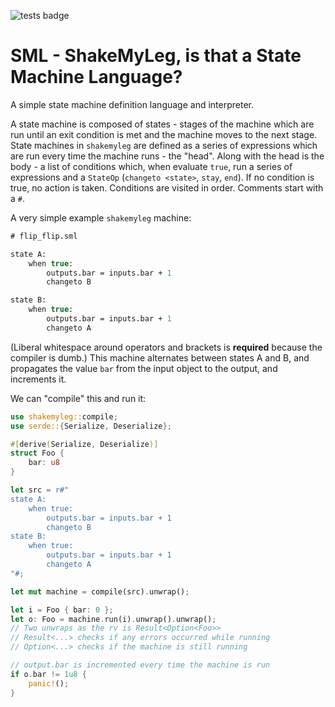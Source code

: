 ![tests badge](https://github.com/cbosoft/sml/actions/workflows/tests.yml/badge.svg)
# SML - ShakeMyLeg, is that a State Machine Language?

A simple state machine definition language and interpreter.

A state machine is composed of states - stages of the machine which are run until an exit condition is met and the machine moves to the next stage. State machines in `shakemyleg` are defined as a series of expressions which are run every time the machine runs - the "head". Along with the head is the body - a list of conditions which, when evaluate `true`, run a series of expressions and a `StateOp` (`changeto <state>`, `stay`, `end`). If no condition is true, no action is taken. Conditions are visited in order. Comments start with a `#`.

A very simple example `shakemyleg` machine:
```sml
# flip_flip.sml

state A:
    when true:
        outputs.bar = inputs.bar + 1
        changeto B

state B:
    when true:
        outputs.bar = inputs.bar + 1
        changeto A
```

(Liberal whitespace around operators and brackets is **required** because the compiler is dumb.) This machine alternates between states A and B, and propagates the value `bar` from the input object to the output, and increments it.

We can "compile" this and run it:
```rust
use shakemyleg::compile;
use serde::{Serialize, Deserialize};

#[derive(Serialize, Deserialize)]
struct Foo {
    bar: u8
}

let src = r#"
state A:
    when true:
        outputs.bar = inputs.bar + 1
        changeto B
state B:
    when true:
        outputs.bar = inputs.bar + 1
        changeto A
"#;

let mut machine = compile(src).unwrap();

let i = Foo { bar: 0 };
let o: Foo = machine.run(i).unwrap().unwrap();
// Two unwraps as the rv is Result<Option<Foo>>
// Result<...> checks if any errors occurred while running
// Option<...> checks if the machine is still running

// output.bar is incremented every time the machine is run
if o.bar != 1u8 {
    panic!();
}
```
